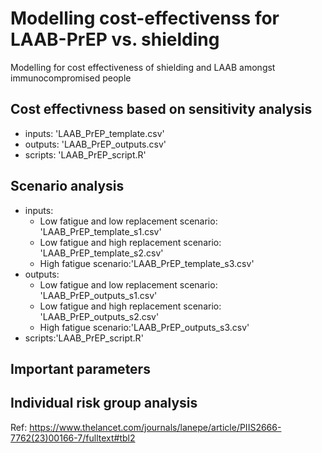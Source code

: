 # Modelling cost-effectivenss for LAAB-PrEP vs. shielding 
Modelling for cost effectiveness of shielding and LAAB amongst immunocompromised people
## Cost effectivness based on sensitivity analysis
 * inputs: 'LAAB_PrEP_template.csv'
 * outputs: 'LAAB_PrEP_outputs.csv'
 * scripts: 'LAAB_PrEP_script.R'

## Scenario analysis
 * inputs:
   + Low fatigue and low replacement scenario: 'LAAB_PrEP_template_s1.csv'
   + Low fatigue and high replacement scenario: 'LAAB_PrEP_template_s2.csv'
   + High fatigue scenario:'LAAB_PrEP_template_s3.csv'
 * outputs:
   + Low fatigue and low replacement scenario: 'LAAB_PrEP_outputs_s1.csv'
   + Low fatigue and high replacement scenario: 'LAAB_PrEP_outputs_s2.csv'
   + High fatigue scenario:'LAAB_PrEP_outputs_s3.csv'
 * scripts:'LAAB_PrEP_script.R'
 ## Important parameters


## Individual risk group analysis
Ref: https://www.thelancet.com/journals/lanepe/article/PIIS2666-7762(23)00166-7/fulltext#tbl2
